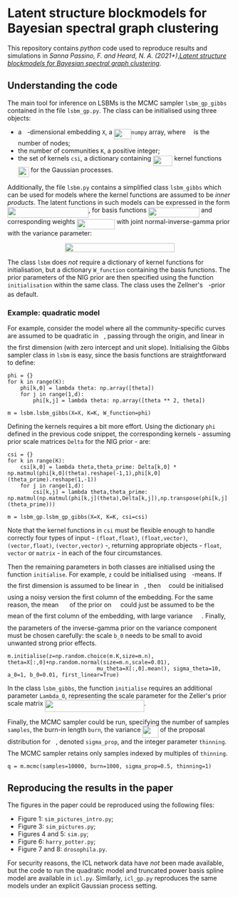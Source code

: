 # Latent structure blockmodels for Bayesian spectral graph clustering

This repository contains *python* code used to reproduce results and simulations in *Sanna Passino, F. and Heard, N. A. (2021+)*,[*Latent structure blockmodels for Bayesian spectral graph clustering*](http://arxiv.org/abs/2107.01734).

## Understanding the code

The main tool for inference on LSBMs is the MCMC sampler `lsbm_gp_gibbs` contained in the file `lsbm_gp.py`. The class can be initialised using three objects: 
- a <img src="svgs/2103f85b8b1477f430fc407cad462224.svg?invert_in_darkmode" align=middle width=8.55596444999999pt height=22.831056599999986pt/>-dimensional embedding `X`, a <img src="svgs/fa3e74d315d8dd8569c63afaf353839c.svg?invert_in_darkmode" align=middle width=38.514031049999986pt height=22.831056599999986pt/>`numpy` array, where <img src="svgs/55a049b8f161ae7cfeb0197d75aff967.svg?invert_in_darkmode" align=middle width=9.86687624999999pt height=14.15524440000002pt/> is the number of nodes;
- the number of communities `K`, a positive integer;
- the set of kernels `csi`, a dictionary containing <img src="svgs/8c2aba4645470ea758c7014c414f8703.svg?invert_in_darkmode" align=middle width=43.784154149999985pt height=22.831056599999986pt/> kernel functions <img src="svgs/61a21a71d91d1afe29ef6c87bbcfb541.svg?invert_in_darkmode" align=middle width=24.466483799999992pt height=22.831056599999986pt/> for the Gaussian processes.

Additionally, the file `lsbm.py` contains a simplified class `lsbm_gibbs` which can be used for models where the kernel functions are assumed to be *inner products*. The latent functions in such models can be expressed in the form <img src="svgs/a47365b803cbfbae589ba00d757323c3.svg?invert_in_darkmode" align=middle width=181.69460429999998pt height=24.65753399999998pt/>, for basis functions <img src="svgs/940aa137531740764ccb7da48a4f4f4e.svg?invert_in_darkmode" align=middle width=114.29779349999998pt height=22.831056599999986pt/> and corresponding weights <img src="svgs/5628dabe825c1081c1d0ab40cb139570.svg?invert_in_darkmode" align=middle width=85.20361904999999pt height=22.648391699999998pt/> with joint normal-inverse-gamma prior with the variance parameter: 
<p align="center"><img src="svgs/63abc06d8638ba2ed2ca385d1820726f.svg?invert_in_darkmode" align=middle width=245.4917685pt height=20.50407645pt/></p>

The class `lsbm` does *not* require a dictionary of kernel functions for initialisation, but a dictionary `W_function` containing the basis functions. The prior parameters of the NIG prior are then specified using the function `initialisation` within the same class. The class uses the Zellner's <img src="svgs/3cf4fbd05970446973fc3d9fa3fe3c41.svg?invert_in_darkmode" align=middle width=8.430376349999989pt height=14.15524440000002pt/>-prior as default. 

### Example: quadratic model

For example, consider the model where all the community-specific curves are assumed to be quadratic in <img src="svgs/27e556cf3caa0673ac49a8f0de3c73ca.svg?invert_in_darkmode" align=middle width=8.17352744999999pt height=22.831056599999986pt/>, passing through the origin, and linear in the first dimension (with zero intercept and unit slope). Initialising the Gibbs sampler class in `lsbm` is easy, since the basis functions are straightforward to define:
```python3
phi = {}
for k in range(K):
    phi[k,0] = lambda theta: np.array([theta])
    for j in range(1,d):
        phi[k,j] = lambda theta: np.array([theta ** 2, theta])

m = lsbm.lsbm_gibbs(X=X, K=K, W_function=phi)
```

Defining the kernels requires a bit more effort. Using the dictionary `phi` defined in the previous code snippet, the corresponding kernels - assuming prior scale matrices `Delta` for the NIG prior - are: 
```python3
csi = {}
for k in range(K):
    csi[k,0] = lambda theta,theta_prime: Delta[k,0] * np.matmul(phi[k,0](theta).reshape(-1,1),phi[k,0](theta_prime).reshape(1,-1)) 
    for j in range(1,d):
        csi[k,j] = lambda theta,theta_prime: np.matmul(np.matmul(phi[k,j](theta),Delta[k,j]),np.transpose(phi[k,j](theta_prime)))

m = lsbm_gp.lsbm_gp_gibbs(X=X, K=K, csi=csi)
```

Note that the kernel functions in `csi` must be flexible enough to handle correctly four types of input - `(float,float)`, `(float,vector)`, `(vector,float)`, `(vector,vector)` -, returning appropriate objects - `float`, `vector` or `matrix` - in each of the four circumstances. 

Then the remaining parameters in both classes are initialised using the function `initialise`. For example, `z` could be initialised using <img src="svgs/63bb9849783d01d91403bc9a5fea12a2.svg?invert_in_darkmode" align=middle width=9.075367949999992pt height=22.831056599999986pt/>-means. If the first dimension is assumed to be linear in <img src="svgs/27e556cf3caa0673ac49a8f0de3c73ca.svg?invert_in_darkmode" align=middle width=8.17352744999999pt height=22.831056599999986pt/>, then <img src="svgs/3c8f41fde30dda7224db83050bf3aac3.svg?invert_in_darkmode" align=middle width=9.76022684999999pt height=22.831056599999986pt/> could be initialised using a noisy version the first column of the embedding. For the same reason, the mean <img src="svgs/3fd5d6bac7aa051e6f8771e75263115d.svg?invert_in_darkmode" align=middle width=16.52021909999999pt height=14.15524440000002pt/> of the prior on <img src="svgs/f166369f3ef0a7ff052f1e9bbf57d2e2.svg?invert_in_darkmode" align=middle width=12.36779114999999pt height=22.831056599999986pt/> could just be assumed to be the mean of the first column of the embedding, with large variance <img src="svgs/e6468d56605616d74403012077b00f87.svg?invert_in_darkmode" align=middle width=16.535428799999988pt height=26.76175259999998pt/>. Finally, the parameters of the inverse-gamma prior on the variance component must be chosen carefully: the scale `b_0` needs to be small to avoid unwanted strong prior effects. 
```python3
m.initialise(z=np.random.choice(m.K,size=m.n), theta=X[:,0]+np.random.normal(size=m.n,scale=0.01), 
                            mu_theta=X[:,0].mean(), sigma_theta=10, a_0=1, b_0=0.01, first_linear=True)
```

In the class `lsbm_gibbs`, the function `initialise` requires an additional parameter `Lambda_0`, representing the scale parameter for the Zeller's prior scale matrix <img src="svgs/1f41501d4f1868d3aafdbee523c708a5.svg?invert_in_darkmode" align=middle width=222.85108559999998pt height=26.76175259999998pt/>.

Finally, the MCMC sampler could be run, specifying the number of samples `samples`, the burn-in length `burn`, the variance <img src="svgs/c9a0d0588fefccf1db3256d9740bc884.svg?invert_in_darkmode" align=middle width=35.60329409999999pt height=26.76175259999998pt/> of the proposal distribution for <img src="svgs/27e556cf3caa0673ac49a8f0de3c73ca.svg?invert_in_darkmode" align=middle width=8.17352744999999pt height=22.831056599999986pt/>, denoted `sigma_prop`, and the integer parameter `thinning`. The MCMC sampler retains only samples indexed by multiples of `thinning`. 
```python3
q = m.mcmc(samples=10000, burn=1000, sigma_prop=0.5, thinning=1)

```

## Reproducing the results in the paper

The figures in the paper could be reproduced using the following files:
- Figure 1: `sim_pictures_intro.py`;
- Figure 3: `sim_pictures.py`;
- Figures 4 and 5: `sim.py`;
- Figure 6: `harry_potter.py`;
- Figure 7 and 8: `drosophila.py`.

For security reasons, the ICL network data have *not* been made available, but the code to run the quadratic model and truncated power basis spline model are available in `icl.py`. Similarly, `icl_gp.py` reproduces the same models under an explicit Gaussian process setting.